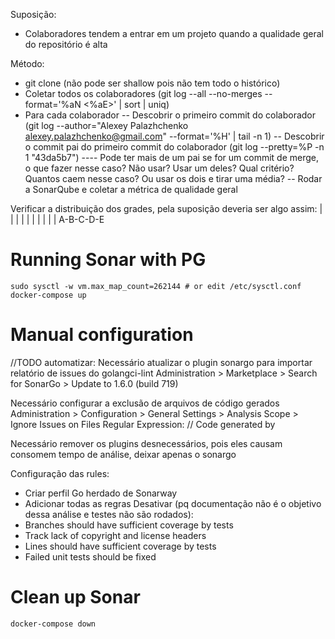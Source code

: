 Suposição:
- Colaboradores tendem a entrar em um projeto quando a qualidade geral do repositório é alta


Método:
- git clone (não pode ser shallow pois não tem todo o histórico)
- Coletar todos os colaboradores (git log --all --no-merges --format='%aN <%aE>' | sort | uniq)
- Para cada colaborador
-- Descobrir o primeiro commit do colaborador (git log --author="Alexey Palazhchenko <alexey.palazhchenko@gmail.com>" --format='%H' | tail -n 1)
-- Descobrir o commit pai do primeiro commit do colaborador (git log --pretty=%P -n 1 "43da5b7")
---- Pode ter mais de um pai se for um commit de merge, o que fazer nesse caso? Não usar? Usar um deles? Qual critério? Quantos caem nesse caso? Ou usar os dois e tirar uma média?
-- Rodar a SonarQube e coletar a métrica de qualidade geral

Verificar a distribuição dos grades, pela suposição deveria ser algo assim:
|
| |
| | |
| | | | 
A-B-C-D-E

# Running Sonar with PG

```
sudo sysctl -w vm.max_map_count=262144 # or edit /etc/sysctl.conf
docker-compose up
```

# Manual configuration

//TODO automatizar:
Necessário atualizar o plugin sonargo para importar relatório de issues do golangci-lint
Administration > Marketplace > Search for SonarGo > Update to 1.6.0 (build 719)

Necessário configurar a exclusão de arquivos de código gerados
Administration > Configuration > General Settings > Analysis Scope > Ignore Issues on Files
Regular Expression: // Code generated by

Necessário remover os plugins desnecessários, pois eles causam consomem tempo de análise, deixar apenas o sonargo

Configuração das rules:
- Criar perfil Go herdado de Sonarway
- Adicionar todas as regras
Desativar (pq documentação não é o objetivo dessa análise e testes não são rodados):
- Branches should have sufficient coverage by tests
- Track lack of copyright and license headers
- Lines should have sufficient coverage by tests
- Failed unit tests should be fixed


# Clean up Sonar

```
docker-compose down
```